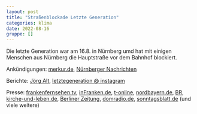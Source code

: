 ```yaml
---
layout: post
title: "Straßenblockade Letzte Generation"
categories: klima
date: 2022-08-16
gruppe: []
---
```


Die letzte Generation war am 16.8. in Nürnberg umd hat mit einigen Menschen aus Nürnberg die Hauptstraße vor dem Bahnhof blockiert.

Ankündigungen: [merkur.de](https://www.merkur.de/bayern/nuernberg/achtung-auto-pendler-nuernberg-woche-blockaden-gesamten-stadtgebiet-91726886.html), [Nürnberger Nachrichten](https://www.nn.de/nuernberg/aktivisten-kundigen-in-nurnberg-massive-storung-des-autoverkehrs-an-1.12428232)

Berichte:
[Jörg Alt](https://www.instagram.com/p/ChWaQOXjsPj/), [letztegeneration @ instagram](https://www.instagram.com/p/ChUzCSTs_3x/)

Presse:
[frankenfernsehen.tv](https://www.frankenfernsehen.tv/klimaprotest-sorgt-fuer-verkehrsbehinderungen-am-nuernberger-hauptbahnhof-240280/), [inFranken.de](https://www.infranken.de/lk/nuernberg/nuernberg-klimaaktivisten-sorgen-fuer-verkehrschaos-weitere-massive-stoerungen-angekuendigt-art-5521982), [t-online](https://www.t-online.de/region/nuernberg/id_100039974/-die-sollen-lieber-arbeiten-gehen-aktivisten-blockieren-strassen-in-nuernberg.html), [nordbayern.de](https://www.nordbayern.de/region/nuernberg/aktivisten-kleben-sich-fest-klima-protest-lost-chaos-in-nurnbergs-innenstadt-aus-1.12437350), [BR](https://www.br.de/nachrichten/bayern/hauptbahnhof-nuernberg-klima-aktivisten-legen-verkehr-lahm,TEfTVV0), [kirche-und-leben.de](https://www.kirche-und-leben.de/artikel/jesuitenpater-joerg-alt-blockiert-nuernberger-hauptverkehrsstrasse), [Berliner Zeitung](https://www.berliner-zeitung.de/news/geistlicher-blockiert-gemeinsam-mit-letzter-generation-strasse-li.257077), [domradio.de](https://www.domradio.de/artikel/warum-sich-ein-jesuit-mit-sekundenkleber-die-strasse-klebt), [sonntagsblatt.de](https://www.sonntagsblatt.de/artikel/gesellschaft/warum-sich-klimaaktivistinnen-nuernberg-strassen-geklebt-haben) (und viele weitere)

